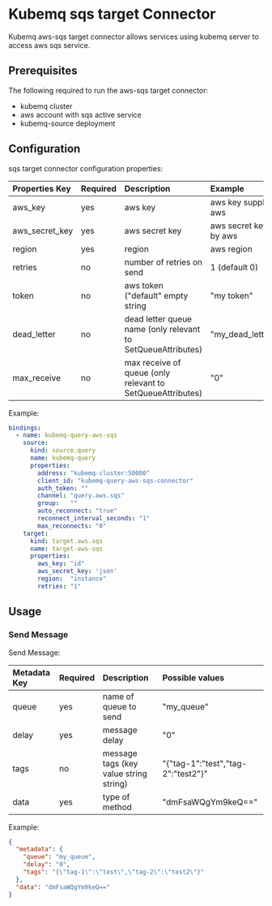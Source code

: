 # Kubemq sqs target Connector

Kubemq aws-sqs target connector allows services using kubemq server to access aws sqs service.

## Prerequisites
The following required to run the aws-sqs target connector:

- kubemq cluster
- aws account with sqs active service
- kubemq-source deployment

## Configuration

sqs target connector configuration properties:

| Properties Key | Required | Description                                                       | Example                     |
|:---------------|:---------|:------------------------------------------------------------------|:----------------------------|
| aws_key        | yes      | aws key                                                           | aws key supplied by aws         |
| aws_secret_key | yes      | aws secret key                                                    | aws secret key supplied by aws  |
| region         | yes      | region                                                            | aws region                      |
| retries        | no       | number of retries on send                                         | 1 (default 0)                   |
| token          | no       | aws token ("default" empty string                                 | "my token"                      |
| dead_letter    | no       | dead letter queue name (only relevant to SetQueueAttributes)      | "my_dead_letter_queue"          |
| max_receive    | no       | max receive of queue (only relevant to SetQueueAttributes)        | "0"                      |


Example:

```yaml
bindings:
  - name: kubemq-query-aws-sqs
    source:
      kind: source.query
      name: kubemq-query
      properties:
        address: "kubemq-cluster:50000"
        client_id: "kubemq-query-aws-sqs-connector"
        auth_token: ""
        channel: "query.aws.sqs"
        group:   ""
        auto_reconnect: "true"
        reconnect_interval_seconds: "1"
        max_reconnects: "0"
    target:
      kind: target.aws.sqs
      name: target-aws-sqs
      properties:
        aws_key: "id"
        aws_secret_key: 'json'
        region:  "instance"
        retries: "1"
```

## Usage

### Send Message

Send Message:

| Metadata Key      | Required | Description                             | Possible values                            |
|:------------------|:---------|:----------------------------------------|:-------------------------------------------|
| queue             | yes      | name of queue to send                   | "my_queue"                           |
| delay             | yes      | message delay                           | "0"                                  |
| tags              | no       | message tags (key value string string)  | "{"tag-1":"test","tag-2":"test2"}"   |
| data              | yes      | type of method                          | "dmFsaWQgYm9keQ=="                        |


Example:

```json
{
  "metadata": {
    "queue": "my_queue",
    "delay": "0",
    "tags": "{\"tag-1\":\"test\",\"tag-2\":\"test2\"}"
  },
  "data": "dmFsaWQgYm9keQ=="
}
```



